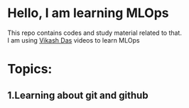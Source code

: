 # Hello, I am learning MLOps
This repo contains codes and study material related to that.  
I am using [Vikash Das](https://www.youtube.com/playlist?list=PLupK5DK91flV45dkPXyGViMLtHadRr6sp) videos to learn MLOps

# **Topics:**
## 1.Learning about git and github
